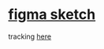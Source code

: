 # [figma sketch](https://www.figma.com/file/Vmp7onCzCEv3PzzeOrVyUk/Sample-Todo?node-id=0%3A1)

tracking [here](https://github.com/4amVim/checkWebDev/projects/1)

